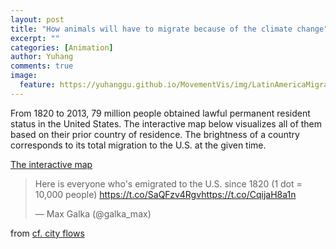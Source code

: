 ```yaml
---
layout: post
title: "How animals will have to migrate because of the climate change"
excerpt: ""
categories: [Animation]
author: Yuhang
comments: true
image:
  feature: https://yuhanggu.github.io/MovementVis/img/LatinAmericaMigration.gif
---
```


From 1820 to 2013, 79 million people obtained lawful permanent resident status in the United States. The interactive map below visualizes all of them based on their prior country of residence. The brightness of a country corresponds to its total migration to the U.S. at the given time.

<p><a href="http://metrocosm.com/us-immigration-history-map.html">The interactive map</a></p>

<blockquote class="twitter-video" data-lang="zh-cn"><p lang="en" dir="ltr">Here is everyone who&#39;s emigrated to the U.S. since 1820 (1 dot = 10,000 people) <a href="https://t.co/SaQFzv4Rgv">https://t.co/SaQFzv4Rgv</a><a href="https://t.co/CqijaH8a1n">https://t.co/CqijaH8a1n</a></p>&mdash; Max Galka (@galka_max) <a href="https://twitter.com/galka_max/status/727895094255190016"></a></blockquote> <script async src="//platform.twitter.com/widgets.js" charset="utf-8"></script>



<p>from <a href="http://metrocosm.com/animated-immigration-map/">cf. city flows</a></p>